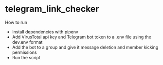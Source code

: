 # telegram_link_checker

How to run

- Install dependencies with pipenv
- Add VirusTotal api key and Telegram bot token to a .env file using the dev.env format
- Add the bot to a group and give it message deletion and member kicking permissions
- Run the script
